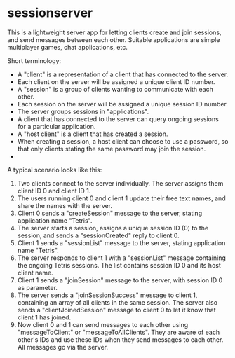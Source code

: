 sessionserver
=============
This is a lightweight server app for letting clients create and join sessions, and send messages between each other.
Suitable applications are simple multiplayer games, chat applications, etc.

Short terminology:
* A "client" is a representation of a client that has connected to the server.
* Each client on the server will be assigned a unique client ID number.
* A "session" is a group of clients wanting to communicate with each other.
* Each session on the server will be assigned a unique session ID number.
* The server groups sessions in "applications".
* A client that has connected to the server can query ongoing sessions for a particular application.
* A "host client" is a client that has created a session.
* When creating a session, a host client can choose to use a password, so that only clients stating the same
password may join the session.
* 

A typical scenario looks like this:

1. Two clients connect to the server individually. The server assigns them client ID 0 and client ID 1.
2. The users running client 0 and client 1 update their free text names, and share the names with the server.
3. Client 0 sends a "createSession" message to the server, stating application name "Tetris".
4. The server starts a session, assigns a unique session ID (0) to the session, and sends a "sessionCreated"
reply to client 0.
5. Client 1 sends a "sessionList" message to the server, stating application name "Tetris".
6. The server responds to client 1 with a "sessionList" message containing the ongoing Tetris sessions.
The list contains session ID 0 and its host client name.
7. Client 1 sends a "joinSession" message to the server, with session ID 0 as parameter.
8. The server sends a "joinSessionSuccess" message to client 1, containing an array of all clients in the same
session. The server also sends a "clientJoinedSession" message to client 0 to let it know that client 1 has joined.
9. Now client 0 and 1 can send messages to each other using "messageToClient" or "messageToAllClients".
They are aware of each other's IDs and use these IDs when they send messages to each other.
All messages go via the server.
